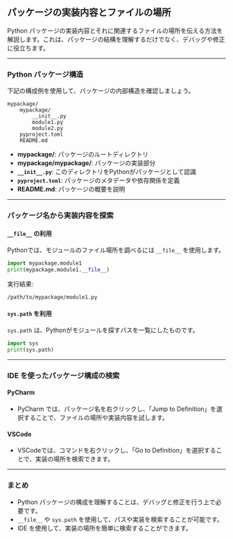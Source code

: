## パッケージの実装内容とファイルの場所

Python パッケージの実装内容とそれに関連するファイルの場所を伝える方法を解説します。これは、パッケージの結構を理解するだけでなく、デバッグや修正に役立ちます。

---

### Python パッケージ構造

下記の構成例を使用して、パッケージの内部構造を確認しましょう。

```plaintext
mypackage/
    mypackage/
        __init__.py
        module1.py
        module2.py
    pyproject.toml
    README.md
```

- **mypackage/**: パッケージのルートディレクトリ
- **mypackage/mypackage/**: パッケージの実装部分
- **`__init__.py`**: このディレクトリをPythonがパッケージとして認識
- **`pyproject.toml`**: パッケージのメタデータや依存関係を定義
- **README.md**: パッケージの概要を説明

---

### パッケージ名から実装内容を探索

#### `__file__` の利用
Pythonでは、モジュールのファイル場所を調べるには `__file__` を使用します。

```python
import mypackage.module1
print(mypackage.module1.__file__)
```

実行結果:
```plaintext
/path/to/mypackage/module1.py
```

#### `sys.path` を利用
`sys.path` は、Pythonがモジュールを探すパスを一覧にしたものです。

```python
import sys
print(sys.path)
```

---

### IDE を使ったパッケージ構成の検索

#### PyCharm
- PyCharm では、パッケージ名を右クリックし、「Jump to Definition」を選択することで、ファイルの場所や実装内容を試します。

#### VSCode
- VSCodeでは、コマンドを右クリックし、「Go to Definition」を選択することで、実装の場所を検索できます。

---

### まとめ

- Python パッケージの構成を理解することは、デバッグと修正を行う上で必要です。
- `__file__` や `sys.path` を使用して、パスや実装を検索することが可能です。
- IDE を使用して、実装の場所を簡単に検索することができます。